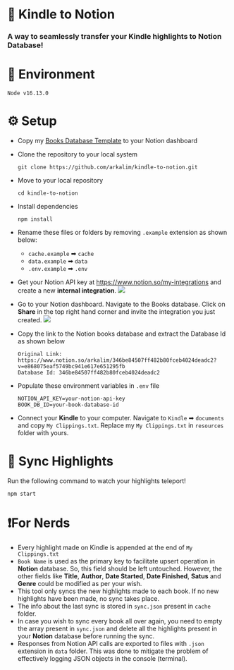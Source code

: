 # 🚀 Kindle to Notion 
### A way to seamlessly transfer your Kindle highlights to Notion Database!

# 🤖 Environment
```
Node v16.13.0
```

# ⚙️ Setup
- Copy my [Books Database Template](https://arkalim.notion.site/346be84507ff482b80fceb4024deadc2?v=e868075eaf5749bc941e617e651295fb) to your Notion dashboard 
- Clone the repository to your local system 
  ``` 
  git clone https://github.com/arkalim/kindle-to-notion.git
  ```
-  Move to your local repository
   ``` 
   cd kindle-to-notion
   ```
-  Install dependencies
   ``` 
   npm install
   ```
- Rename these files or folders by removing ```.example``` extension as shown below:
  - ```cache.example``` ➡ ```cache```
  - ```data.example``` ➡ ```data```
  - ```.env.example``` ➡ ```.env```

- Get your Notion API key at https://www.notion.so/my-integrations and create a new **internal integration**.
![](/resources/images/book-highlights-integration.png)
- Go to your Notion dashboard. Navigate to the Books database. Click on **Share** in the top right hand corner and invite the integration you just created.
![](/resources/images/adding-integration-to-database.png)
- Copy the link to the Notion books database and extract the Database Id as shown below
  ```
  Original Link: https://www.notion.so/arkalim/346be84507ff482b80fceb4024deadc2?v=e868075eaf5749bc941e617e651295fb
  Database Id: 346be84507ff482b80fceb4024deadc2
  ```
- Populate these environment variables in ```.env``` file
  ```
  NOTION_API_KEY=your-notion-api-key
  BOOK_DB_ID=your-book-database-id
  ```
- Connect your **Kindle** to your computer. Navigate to ```Kindle``` ➡ ```documents``` and copy ```My Clippings.txt```. Replace my ```My Clippings.txt``` in ```resources``` folder with yours.

# 🔁 Sync Highlights
Run the following command to watch your highlights teleport!
```
npm start
```
# ❗️For Nerds
- Every highlight made on Kindle is appended at the end of ```My Clippings.txt```
- ```Book Name``` is used as the primary key to facilitate upsert operation in **Notion** database. So, this field should be left untouched. However, the other fields like **Title**, **Author**, **Date Started**, **Date Finished**, **Satus** and **Genre** could be modified as per your wish.
- This tool only syncs the new highlights made to each book. If no new highlights have been made, no sync takes place. 
- The info about the last sync is stored in ```sync.json``` present in ```cache``` folder.
- In case you wish to sync every book all over again, you need to empty the array present in ```sync.json``` and delete all the highlights present in your **Notion** database before running the sync. 
- Responses from Notion API calls are exported to files with ```.json``` extension in ```data``` folder. This was done to mitigate the problem of effectively logging JSON objects in the console (terminal).